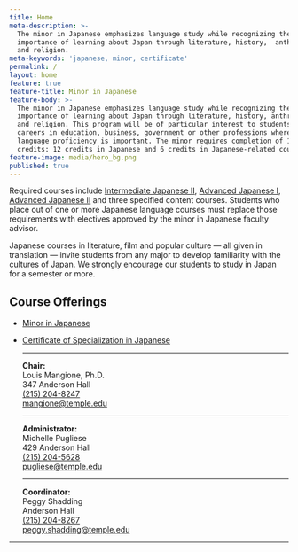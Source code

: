 ```yaml
---
title: Home
meta-description: >-
  The minor in Japanese emphasizes language study while recognizing the
  importance of learning about Japan through literature, history,  anthropology
  and religion.
meta-keywords: 'japanese, minor, certificate'
permalink: /
layout: home
feature: true
feature-title: Minor in Japanese
feature-body: >-
  The minor in Japanese emphasizes language study while recognizing the
  importance of learning about Japan through literature, history, anthropology
  and religion. This program will be of particular interest to students who seek
  careers in education, business, government or other professions where Japanese
  language proficiency is important. The minor requires completion of 18
  credits: 12 credits in Japanese and 6 credits in Japanese-related courses.
feature-image: media/hero_bg.png
published: true
---
```


Required courses include [Intermediate Japanese II](http://bulletin.temple.edu/search/?search=JPNS+2002), [Advanced Japanese I](http://bulletin.temple.edu/search/?search=JPNS+3001), [Advanced Japanese II](http://bulletin.temple.edu/search/?search=JPNS+3002) and three specified content courses. Students who place out of one or more Japanese language courses must replace those requirements with electives approved by the minor in Japanese faculty advisor.

Japanese courses in literature, film and popular culture — all given in translation — invite students from any major to develop familiarity with the cultures of Japan. We strongly encourage our students to study in Japan for a semester or more.

## Course Offerings

- [Minor in Japanese](http://bulletin.temple.edu/undergraduate/liberal-arts/japanese/minor-japanese/)
- [Certificate of Specialization in Japanese](http://bulletin.temple.edu/undergraduate/liberal-arts/japanese/certificate-specialization-japanese/)<br/>

   ___    
   
  **Chair:**  
   Louis Mangione, Ph.D.  
   347 Anderson Hall  
   [(215) 204-8247](tel:2152048247)  
   [mangione@temple.edu](mailto:mangione@temple.edu)  
   
   ___
   
   **Administrator:**  
   Michelle Pugliese  
   429 Anderson Hall   
   [(215) 204-5628](tel:2152045628)  
   [pugliese@temple.edu](mailto:pugliese@temple.edu)  
   
   ___

   **Coordinator:**  
   Peggy Shadding  
   Anderson Hall    
   [(215) 204-8267](tel:2152048267)   
   [peggy.shadding@temple.edu](mailto:peggy.shadding@temple.edu)  
---
